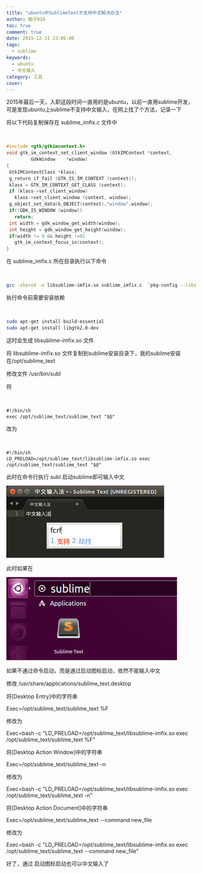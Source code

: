 ```yaml
---
title: "ubuntu中SublimeText不支持中文解决办法"
author: 柚子816
toc: true
comment: true
date: 2015-12-31 23:05:00
tags: 
  - sublime
keywords:
  - ubuntu
  - 中文输入
category: 工具
cover: 
---
```


2015年最后一天，入职这段时间一直用的是ubuntu，以前一直用sublime开发，可是发现ubuntu上sublime不支持中文输入，在网上找了个方法，记录一下

将以下代码复制保存在 sublime_imfix.c 文件中


​    
```c
#include <gtk/gtkimcontext.h>
void gtk_im_context_set_client_window (GtkIMContext *context,
         GdkWindow    *window)
{
 GtkIMContextClass *klass;
 g_return_if_fail (GTK_IS_IM_CONTEXT (context));
 klass = GTK_IM_CONTEXT_GET_CLASS (context);
 if (klass->set_client_window)
   klass->set_client_window (context, window);
 g_object_set_data(G_OBJECT(context),"window",window);
 if(!GDK_IS_WINDOW (window))
   return;
 int width = gdk_window_get_width(window);
 int height = gdk_window_get_height(window);
 if(width != 0 && height !=0)
   gtk_im_context_focus_in(context);
}
```

在 sublime_imfix.c 所在目录执行以下命令


​    
```bash
gcc -shared -o libsublime-imfix.so sublime_imfix.c  `pkg-config --libs --cflags gtk+-2.0` -fPIC
```

执行命令前需要安装依赖


​    
```bash
sudo apt-get install build-essential
sudo apt-get install libgtk2.0-dev
```

这时会生成 libsublime-imfix.so 文件

将 libsublime-imfix.so 文件复制到sublime安装目录下，我的sublime安装在/opt/sublime_text

修改文件 /usr/bin/subl

将


​    
```shell
#!/bin/sh
exec /opt/sublime_text/sublime_text "$@"
```


改为


​    
```shell
#!/bin/sh
LD_PRELOAD=/opt/sublime_text/libsublime-imfix.so exec /opt/sublime_text/sublime_text "$@"
```


此时在命令行执行 subl 启动sublime即可输入中文


![](./a2a458cd-835d-310a-a5ad-184a943ba64e.png)  

此时如果在


![](./7d7300ee-c8f1-34b9-b6a1-a6988099b57f.png)  

如果不通过命令启动，而是通过启动图标启动，依然不能输入中文

修改 /usr/share/applications/sublime_text.desktop

将[Desktop Entry]中的字符串

Exec=/opt/sublime_text/sublime_text %F

修改为

Exec=bash -c "LD_PRELOAD=/opt/sublime_text/libsublime-imfix.so exec
/opt/sublime_text/sublime_text %F"

将[Desktop Action Window]中的字符串

Exec=/opt/sublime_text/sublime_text -n

修改为

Exec=bash -c "LD_PRELOAD=/opt/sublime_text/libsublime-imfix.so exec
/opt/sublime_text/sublime_text -n"

将[Desktop Action Document]中的字符串

Exec=/opt/sublime_text/sublime_text --command new_file

修改为

Exec=bash -c "LD_PRELOAD=/opt/sublime_text/libsublime-imfix.so exec
/opt/sublime_text/sublime_text --command new_file"

好了，通过 启动图标启动也可以中文输入了

